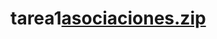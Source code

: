 # tarea1[asociaciones.zip](https://github.com/diegoenriqueHR/tarea1/files/11359853/asociaciones.zip)

